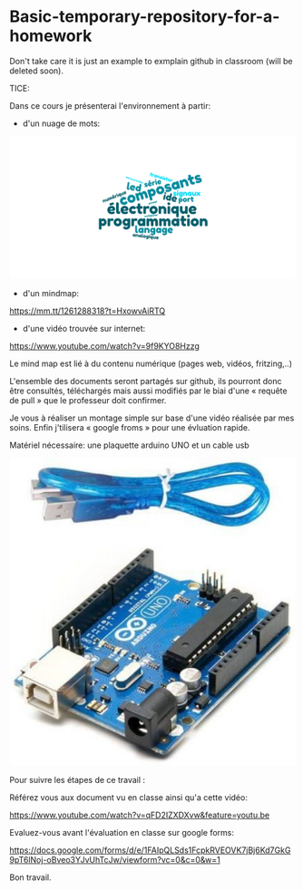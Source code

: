 # Basic-temporary-repository-for-a-homework
  Don't take care it is just an example to exmplain github in classroom (will be deleted soon).


TICE:

Dans ce cours je présenterai l'environnement à partir:

- d'un nuage de mots:

![alt text](https://github.com/HoRaMusic/Basic-temporary-repository-for-a-homework/blob/master/nuage-de-mots.png)

- d'un mindmap:

https://mm.tt/1261288318?t=HxowvAiRTQ

- d'une vidéo trouvée sur internet:

https://www.youtube.com/watch?v=9f9KYO8Hzzg

Le mind map est lié à du contenu numérique (pages web, vidéos, fritzing,..)

L'ensemble des documents seront partagés sur github, ils pourront donc être consultés, téléchargés mais aussi modifiés 
par le biai d'une « requête de pull » que le professeur doit confirmer.

Je vous à réaliser un montage simple sur base d'une vidéo réalisée par mes soins.
Enfin j'tilisera « google froms » pour une évluation rapide.

Matériel nécessaire:  une plaquette arduino UNO et un cable usb

![alt text](https://github.com/HoRaMusic/Basic-temporary-repository-for-a-homework/blob/master/usbUno.jpg)

Pour suivre les étapes de ce travail : 

Référez vous aux document vu en classe ainsi qu'a cette vidéo:

https://www.youtube.com/watch?v=qFD2IZXDXvw&feature=youtu.be

Evaluez-vous avant l'évaluation en classe sur google forms:

https://docs.google.com/forms/d/e/1FAIpQLSds1FcpkRVEOVK7jBj6Kd7GkG9pT6lNoj-oBveo3YJvUhTcJw/viewform?vc=0&c=0&w=1


Bon travail.

